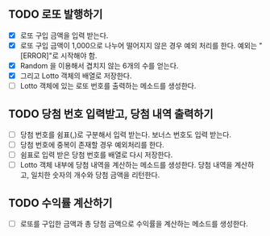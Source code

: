 ## TODO 로또 발행하기

-   [x] 로또 구입 금액을 입력 받는다.
-   [x] 로또 구입 금액이 1,000으로 나누어 떨어지지 않은 경우 예외 처리를 한다. 예외는 "[ERROR]"로 시작해야 함.
-   [x] Random 을 이용해서 겹치지 않는 6개의 수를 얻는다.
-   [x] 그리고 Lotto 객체의 배열로 저장한다.
-   [ ] Lotto 객체에 있는 로또 번호를 출력하는 메소드를 생성한다.

## TODO 당첨 번호 입력받고, 당첨 내역 출력하기

-   [ ] 당첨 번호를 쉼표(,)로 구분해서 입력 받는다. 보너스 번호도 입력 받는다.
-   [ ] 당첨 번호에 중복이 존재할 경우 예외처리를 한다.
-   [ ] 쉼표로 입력 받은 당첨 번호를 배열로 다시 저장한다.
-   [ ] Lotto 객체 내부에 당첨 내역을 계산하는 메소드를 생성한다. 당첨 내역을 계산하고, 일치한 숫자의 개수와 당첨 금액을 리턴한다.

## TODO 수익률 계산하기

-   [ ] 로또를 구입한 금액과 총 당첨 금액으로 수익률을 계산하는 메소드를 생성한다.
